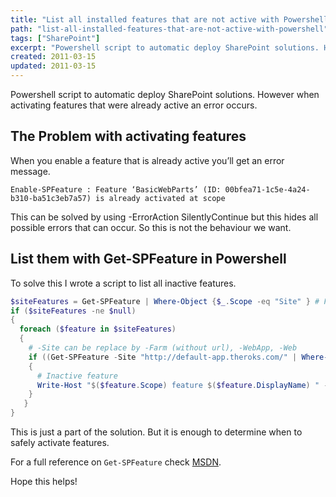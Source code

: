 ```yaml
---
title: "List all installed features that are not active with Powershell"
path: "list-all-installed-features-that-are-not-active-with-powershell"
tags: ["SharePoint"]
excerpt: "Powershell script to automatic deploy SharePoint solutions. However when activating features that were already active an error occurs."
created: 2011-03-15
updated: 2011-03-15
---
```


Powershell script to automatic deploy SharePoint solutions. However when activating features that were already active an error occurs.

## The Problem with activating features

When you enable a feature that is already active you’ll get an error message.

`Enable-SPFeature : Feature ‘BasicWebParts’ (ID: 00bfea71-1c5e-4a24-b310-ba51c3eb7a57) is already activated at scope`

This can be solved by using -ErrorAction SilentlyContinue but this hides all possible errors that can occur. So this is not the behaviour we want.

## List them with Get-SPFeature in Powershell

To solve this I wrote a script to list all inactive features.

```powershell
$siteFeatures = Get-SPFeature | Where-Object {$_.Scope -eq "Site" } # Farm, WebApp, Site and Web
if ($siteFeatures -ne $null)
{
  foreach ($feature in $siteFeatures)
  {
    # -Site can be replace by -Farm (without url), -WebApp, -Web
    if ((Get-SPFeature -Site "http://default-app.theroks.com/" | Where-Object {$_.Id -eq $feature.id}) -eq $null)
    {
      # Inactive feature
      Write-Host "$($feature.Scope) feature $($feature.DisplayName) " -ForeGroundColor DarkRed
    }
   }
}
```

This is just a part of the solution. But it is enough to determine when to safely activate features.

For a full reference on `Get-SPFeature` check [MSDN](http://technet.microsoft.com/en-us/library/ff607945.aspx).

Hope this helps!
